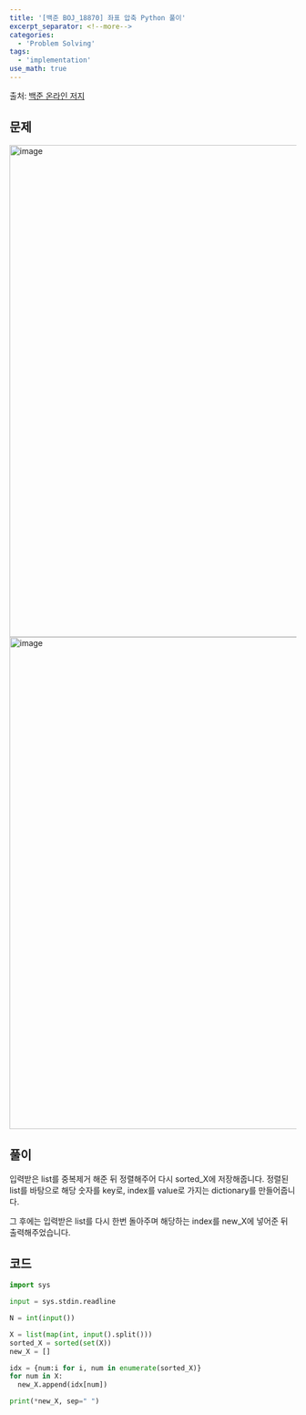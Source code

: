 ```yaml
---
title: '[백준 BOJ_18870] 좌표 압축 Python 풀이'
excerpt_separator: <!--more-->
categories:
  - 'Problem Solving'
tags:
  - 'implementation'
use_math: true
---
```


출처: [백준 온라인 저지](https://www.acmicpc.net/problem/18870)

## 문제

<img width="864" alt="image" src="https://user-images.githubusercontent.com/59808674/184132880-abbe6c81-a930-484c-a581-c964612a843a.png">
<img width="864" alt="image" src="https://user-images.githubusercontent.com/59808674/184132923-1c8157fe-e2d6-4a6c-bfbf-b6fd63c6c54c.png">


## 풀이

입력받은 list를 중복제거 해준 뒤 정렬해주어 다시 sorted_X에 저장해줍니다. 정렬된 list를 바탕으로 해당 숫자를 key로, index를 value로 가지는 dictionary를 만들어줍니다.  

그 후에는 입력받은 list를 다시 한번 돌아주며 해당하는 index를 new_X에 넣어준 뒤 출력해주었습니다.


## 코드

```python
import sys

input = sys.stdin.readline

N = int(input())

X = list(map(int, input().split()))
sorted_X = sorted(set(X))
new_X = []

idx = {num:i for i, num in enumerate(sorted_X)}
for num in X:
  new_X.append(idx[num])

print(*new_X, sep=" ")
```